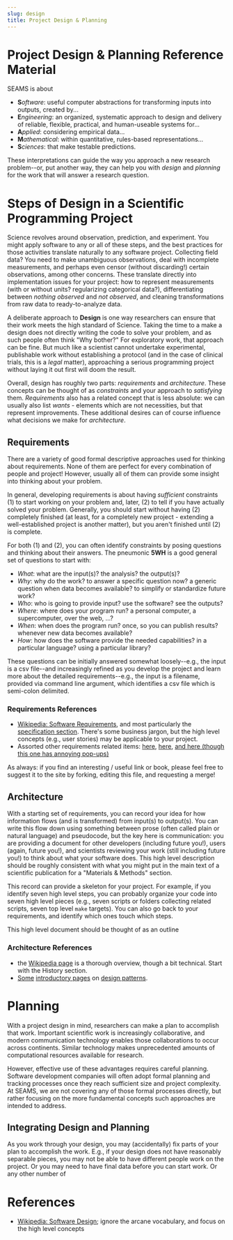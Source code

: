 ```yaml
---
slug: design
title: Project Design & Planning
---
```

# Project Design & Planning Reference Material

SEAMS is about

 - **S***oftware*: useful computer abstractions for transforming inputs into outputs, created by...
 - **E***ngineering*: an organized, systematic approach to design and delivery of reliable, flexible, practical, and human-useable systems for...
 - **A***pplied*: considering empirical data...
 - **M***athematical*: within quantitative, rules-based representations...
 - **S***ciences*: that make testable predictions.

These interpretations can guide the way you approach a new research problem--or, put another way, they can help you with *design* and *planning* for the work that will answer a research question.

# Steps of Design in a Scientific Programming Project

Science revolves around observation, prediction, and experiment. You might apply software to any or all of these steps, and the best practices for those activities translate naturally to any software project.  Collecting field data? You need to make unambiguous observations, deal with incomplete measurements, and perhaps even censor (without discarding!) certain observations, among other concerns. These translate directly into implementation issues for your project: how to represent measurements (with or without units? regularizing categorical data?), differentiating between *nothing observed* and *not observed*, and cleaning transformations from raw data to ready-to-analyze data.

A deliberate approach to **Design** is one way researchers can ensure that their work meets the high standard of Science. Taking the time to a make a design does not directly writing the code to solve your problem, and as such people often think "Why bother?"  For exploratory work, that approach can be fine.  But much like a scientist cannot undertake experimental, publishable work without establishing a protocol (and in the case of clinical trials, this is a *legal* matter), approaching a serious programming project without laying it out first will doom the result.

Overall, design has roughly two parts: *requirements* and *architecture*. These concepts can be thought of as *constraints* and your approach to *satisfying* them.  *Requirements* also has a related concept that is less absolute: we can usually also list *wants* - elements which are not necessities, but that represent improvements. These additional desires can of course influence what decisions we make for *architecture*. 

## Requirements

There are a variety of good formal descriptive approaches used for thinking about requirements.  None of them are perfect for every combination of people and project!  However, usually all of them can provide some insight into thinking about your problem.

In general, developing requirements is about having *sufficient* constraints (1) to start working on your problem and, later, (2) to tell if you have actually solved your problem.  Generally, you should start without having (2) completely finished (at least, for a completely new project - extending a well-established project is another matter), but you aren't finished until (2) is complete.

For both (1) and (2), you can often identify constraints by posing questions and thinking about their answers. The pneumonic **5WH** is a good general set of questions to start with:

 - *What*: what are the input(s)? the analysis? the output(s)?
 - *Why*: why do the work? to answer a specific question now? a generic question when data becomes available? to simplify or standardize future work?
 - *Who*: who is going to provide input? use the software? see the outputs?
 - *Where*: where does your program run? a personal computer, a supercomputer, over the web, ...?
 - *When*: when does the program run? once, so you can publish results? whenever new data becomes available?
 - *How*: how does the software provide the needed capabilities? in a particular language? using a particular library?

These questions can be initially answered somewhat loosely--e.g., the input is a csv file--and increasingly refined as you develop the project and learn more about the detailed requirements--e.g., the input is a filename, provided via command line argument, which identifies a csv file which is semi-colon delimited.

### Requirements References

 - [Wikipedia: Software Requirements](https://en.wikipedia.org/wiki/Software_requirements), and most particularly the [specification section](https://en.wikipedia.org/wiki/Software_requirements_specification).  There's some business jargon, but the high level concepts (e.g., user stories) may be applicable to your project.
 - Assorted other requirements related items: [here](https://www.geeksforgeeks.org/software-engineering-requirements-engineering-process/), [here](http://www.inf.ed.ac.uk/teaching/courses/cs2/LectureNotes/CS2Ah/SoftEng/se02.pdf), [and here (though this one has annoying pop-ups)](https://www.guru99.com/learn-software-requirements-analysis-with-case-study.html)

As always: if you find an interesting / useful link or book, please feel free to suggest it to the site by forking, editing this file, and requesting a merge!

## Architecture

With a starting set of requirements, you can record your idea for how information flows (and is transformed) from input(s) to output(s). You can write this flow down using something between prose (often called plain or natural language) and pseudocode, but the key here is communication: you are providing a document for other developers (including future you!), users (again, future you!), and scientists reviewing your work (still including future you!) to think about what your software does.  This high level description should be roughly consistent with what you might put in the main text of a scientific publication for a "Materials & Methods" section.

This record can provide a skeleton for your project.  For example, if you identify seven high level steps, you can probably organize your code into seven high level pieces (e.g., seven scripts or folders collecting related scripts, seven top level `make` targets).  You can also go back to your requirements, and identify which ones touch which steps.

This high level document should be thought of as an outline

### Architecture References

 - the [Wikipedia page](https://en.wikipedia.org/wiki/Software_architecture) is a thorough overview, though a bit technical.  Start with the History section.
 - [Some](https://refactoring.guru/design-patterns) [introductory pages](https://www.tutorialspoint.com/design_pattern/index.htm) on [design patterns](https://www.cs.cmu.edu/~charlie/courses/15-214/2016-spring/slides/24%20-%20All%20the%20GoF%20Patterns.pdf).

# Planning

With a project design in mind, researchers can make a plan to accomplish that work.  Important scientific work is increasingly collaborative, and modern communication technology enables those collaborations to occur across continents.  Similar technology makes unprecedented amounts of computational resources available for research.

However, effective use of these advantages requires careful planning.  Software development companies will often adopt formal planning and tracking processes once they reach sufficient size and project complexity.  At SEAMS, we are not covering any of those formal processes directly, but rather focusing on the more fundamental concepts such approaches are intended to address.



## Integrating Design and Planning

As you work through your design, you may (accidentally) fix parts of your plan to accomplish the work.  E.g., if your design does not have reasonably separable pieces, you may not be able to have different people work on the project.  Or you may need to have final data before you can start work.  Or any other number of 

# References

 - [Wikipedia: Software Design](https://en.wikipedia.org/wiki/Software_design); ignore the arcane vocabulary, and focus on the high level concepts 

<!--

Some references on software testing:

 - [An introduction to software testing](http://agile.csc.ncsu.edu/SEMaterials/BlackBox.pdf)
 - [A general guide to testing in Python](http://docs.python-guide.org/en/latest/writing/tests/)
 - [A guide to `unittest` (PyUnit)](http://www.drdobbs.com/testing/unit-testing-with-python/240165163)
 - [...and another](http://pythontesting.net/framework/unittest/unittest-introduction/)
 - Some tricks with PyCharm:
   * [running and debugging](https://www.jetbrains.com/pycharm/help/running-and-debugging.html)
   * [python debugger](https://www.jetbrains.com/pycharm/help/python-debugger.html)
   * [pycharm debug console](https://www.jetbrains.com/pycharm/help/using-debug-console.html)
   * [stepping through program](https://www.jetbrains.com/pycharm/help/stepping-through-the-program.html)
 - [Some tricks with Rstudio](https://support.rstudio.com/hc/en-us/articles/205612627-Debugging-with-RStudio)
 - [using R package testthat](http://journal.r-project.org/archive/2011-1/RJournal_2011-1_Wickham.pdf)
 - [thoughts on input validation](http://www.ibm.com/developerworks/library/l-sp2/)
 - [Tests for randomness](http://citeseerx.ist.psu.edu/viewdoc/download?doi=10.1.1.156.7149&rep=rep1&type=pdf)
 - [Thinking a bit about what testing means.](http://www.nytimes.com/interactive/2015/07/03/upshot/a-quick-puzzle-to-test-your-problem-solving.html)

-->